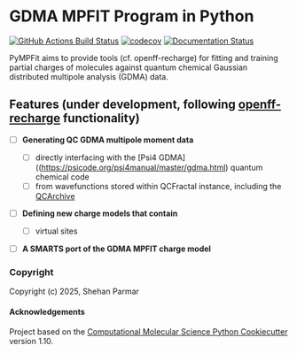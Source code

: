 GDMA MPFIT Program in Python
==============================
[//]: # (Badges)
[![GitHub Actions Build Status](https://github.com/shehan807/pyMPFit/workflows/CI/badge.svg)](https://github.com/shehan807/pyMPFit/actions?query=workflow%3ACI)
[![codecov](https://codecov.io/gh/shehan807/pyMPFit/branch/main/graph/badge.svg)](https://codecov.io/gh/shehan807/pyMPFit/branch/main)
[![Documentation Status](https://readthedocs.org/projects/pyMPFit/badge/?version=latest)](https://pyMPFit.readthedocs.io/en/latest/?badge=latest)

PyMPFit aims to provide tools (cf. openff-recharge) for fitting and training partial charges of molecules against quantum chemical Gaussian distributed multipole analysis (GDMA) data.

## Features (under development, following [openff-recharge](https://github.com/openforcefield/openff-recharge/tree/main) functionality)

* [ ] **Generating QC GDMA multipole moment data**
	* [ ] directly interfacing with the [Psi4 GDMA]((https://psicode.org/psi4manual/master/gdma.html) quantum chemical code 
	* [ ] from wavefunctions stored within QCFractal instance, including the [QCArchive](https://qcarchive.molssi.org/)
* [ ] **Defining new charge models that contain**
	* [ ] virtual sites 
* [ ] **A SMARTS port of the GDMA MPFIT charge model**


### Copyright

Copyright (c) 2025, Shehan Parmar


#### Acknowledgements
 
Project based on the 
[Computational Molecular Science Python Cookiecutter](https://github.com/molssi/cookiecutter-cms) version 1.10.
